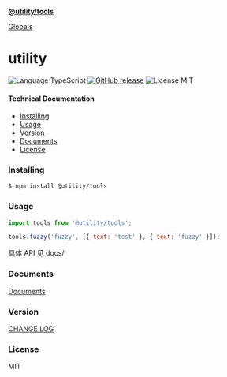 **[@utility/tools](README.md)**

[Globals](globals.md)

# utility

![Language TypeScript](https://img.shields.io/badge/language-typescript-brightgreen?style=flat-square)
[![GitHub release](https://img.shields.io/github/package-json/v/Wimjiang/utility?style=flat-square)](https://github.com/Wimjiang/utility/releases)
![License MIT](https://img.shields.io/github/license/Wimjiang/utility?style=flat-square)

#### Technical Documentation

-   [Installing](#installing)
-   [Usage](#usage)
-   [Version](#version)
-   [Documents](#Documents)
-   [License](#license)

### Installing

```bash
$ npm install @utility/tools
```

### Usage

```javascript
import tools from '@utility/tools';

tools.fuzzy('fuzzy', [{ text: 'test' }, { text: 'fuzzy' }]);
```

具体 API 见 docs/

### Documents

[Documents](https://github.com/Wimjiang/utility/blob/master/docs)

### Version

[CHANGE LOG](https://github.com/Wimjiang/utility/blob/master/CHANGELOG.md)

### License

MIT